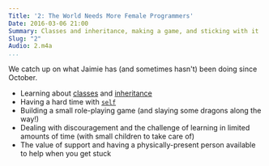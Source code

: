 ```yaml
---
Title: '2: The World Needs More Female Programmers'
Date: 2016-03-06 21:00
Summary: Classes and inheritance, making a game, and sticking with it
Slug: "2"
Audio: 2.m4a
...
```


We catch up on what Jaimie has (and sometimes hasn't) been doing since October.

  - Learning about [classes] and [inheritance]
  - Having a hard time with [`self`]
  - Building a small role-playing game (and slaying some dragons along the way!)
  - Dealing with discouragement and the challenge of learning in limited amounts of time (with small children to take care of)
  - The value of support and having a physically-present person available to help when you get stuck

[classes]: https://docs.python.org/3.5/reference/compound_stmts.html#class
[inheritance]: https://docs.python.org/3.5/tutorial/classes.html#tut-inheritance
[`self`]: https://docs.python.org/3.5/tutorial/classes.html#class-objects
